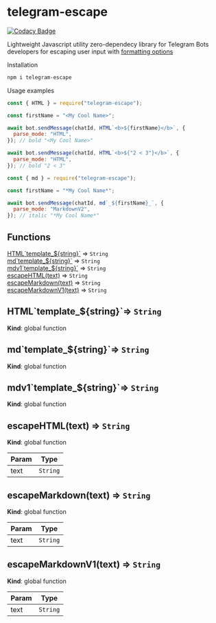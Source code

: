 # telegram-escape

[![Codacy Badge](https://api.codacy.com/project/badge/Grade/713607391a6f455ab8c1d0cc3a231167)](https://app.codacy.com/gh/mainarthur/telegram-escape?utm_source=github.com&utm_medium=referral&utm_content=mainarthur/telegram-escape&utm_campaign=Badge_Grade_Settings)

Lightweight Javascript utility zero-dependecy library for Telegram Bots developers for escaping user input with [formatting options](https://core.telegram.org/bots/api#formatting-options)

Installation

```bash
npm i telegram-escape
```

Usage examples

```js
const { HTML } = require("telegram-escape");

const firstName = "<My Cool Name>";

await bot.sendMessage(chatId, HTML`<b>${firstName}</b>`, {
  parse_mode: "HTML",
}); // bold "<My Cool Name>"

await bot.sendMessage(chatId, HTML`<b>${"2 < 3"}</b>`, {
  parse_mode: "HTML",
}); // bold "2 < 3"
```

```js
const { md } = require("telegram-escape");

const firstName = "*My Cool Name*";

await bot.sendMessage(chatId, md`_${firstName}_`, {
  parse_mode: "MarkdownV2",
}); // italic "*My Cool Name*"
```

## Functions

<dl>
<dt><a href="#HTML">HTML`template_${string}`</a> ⇒ <code>String</code></dt>
<dd></dd>
<dt><a href="#md">md`template_${string}`</a> ⇒ <code>String</code></dt>
<dd></dd>
<dt><a href="#mdv1">mdv1`template_${string}`</a> ⇒ <code>String</code></dt>
<dd></dd>
<dt><a href="#escapeHTML">escapeHTML(text)</a> ⇒ <code>String</code></dt>
<dd></dd>
<dt><a href="#escapeMarkdown">escapeMarkdown(text)</a> ⇒ <code>String</code></dt>
<dd></dd>
<dt><a href="#escapeMarkdownV1">escapeMarkdownV1(text)</a> ⇒ <code>String</code></dt>
<dd></dd>
</dl>
<dl>
</dl>

<a name="HTML"></a>

## HTML\`template\_${string}\`⇒ <code>String</code>

**Kind**: global function  
<a name="md"></a>

## md\`template\_${string}\`⇒ <code>String</code>

**Kind**: global function  
<a name="mdv1"></a>

## mdv1\`template\_${string}\`⇒ <code>String</code>

**Kind**: global function  
<a name="escapeHTML"></a>

## escapeHTML(text) ⇒ <code>String</code>

**Kind**: global function

| Param | Type                |
| ----- | ------------------- |
| text  | <code>String</code> |

<a name="escapeMarkdown"></a>

## escapeMarkdown(text) ⇒ <code>String</code>

**Kind**: global function

| Param | Type                |
| ----- | ------------------- |
| text  | <code>String</code> |

<a name="escapeMarkdownV1"></a>

## escapeMarkdownV1(text) ⇒ <code>String</code>

**Kind**: global function

| Param | Type                |
| ----- | ------------------- |
| text  | <code>String</code> |
